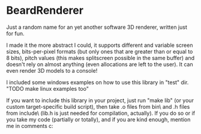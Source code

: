 # BeardRenderer
Just a random name for an yet another software 3D renderer, written just for fun.

I made it the more abstract I could, it supports different and variable screen sizes, bits-per-pixel formats (but only ones that are greater than or equal to 8 bits), pitch values (this makes splitscreen possible in the same buffer) and doesn't rely on almost anything (even allocations are left to the user). It can even render 3D models to a console!

I included some windows examples on how to use this library in "test" dir. "TODO make linux examples too"

If you want to include this library in your project, just run "make lib" (or your custom target-specific build script), then take .o files from bin\ and .h files from include\ (lib.h is just needed for compilation, actually). If you do so or if you take my code (partially or totally), and if you are kind enough, mention me in comments c:

